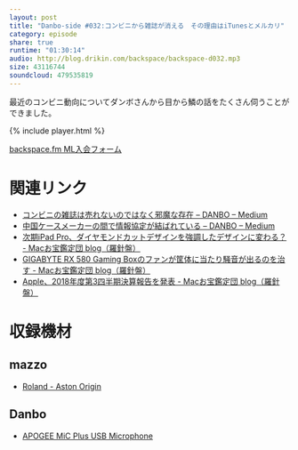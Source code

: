```yaml
---
layout: post
title: "Danbo-side #032:コンビニから雑誌が消える　その理由はiTunesとメルカリ"
category: episode
share: true
runtime: "01:30:14"
audio: http://blog.drikin.com/backspace/backspace-d032.mp3
size: 43116744
soundcloud: 479535819
---
```


最近のコンビニ動向についてダンボさんから目から鱗の話をたくさん伺うことができました。

{% include player.html %}

[backspace.fm ML入会フォーム](http://backspace.us11.list-manage.com/subscribe?u=09c933bd3997c1d16dbed156a&id=84b6529b91)

# 関連リンク
* [コンビニの雑誌は売れないのではなく邪魔な存在 – DANBO – Medium](https://medium.com/@iDANBO/%E3%82%B3%E3%83%B3%E3%83%93%E3%83%8B%E3%81%AE%E9%9B%91%E8%AA%8C%E3%81%AF%E5%A3%B2%E3%82%8C%E3%81%AA%E3%81%84%E3%81%AE%E3%81%A7%E3%81%AF%E3%81%AA%E3%81%8F%E9%82%AA%E9%AD%94%E3%81%AA%E5%AD%98%E5%9C%A8-7107f0d05a16)
* [中国ケースメーカーの間で情報協定が結ばれている – DANBO – Medium](https://medium.com/@iDANBO/%E4%B8%AD%E5%9B%BD%E3%82%B1%E3%83%BC%E3%82%B9%E3%83%A1%E3%83%BC%E3%82%AB%E3%83%BC%E3%81%AE%E9%96%93%E3%81%A7%E6%83%85%E5%A0%B1%E5%8D%94%E5%AE%9A%E3%81%8C%E7%B5%90%E3%81%B0%E3%82%8C%E3%81%A6%E3%81%84%E3%82%8B-f0ef7614d7f8)
* [次期iPad Pro、ダイヤモンドカットデザインを強調したデザインに変わる？ - Macお宝鑑定団 blog（羅針盤）](http://www.macotakara.jp/blog/rumor/entry-35399.html)
* [GIGABYTE RX 580 Gaming Boxのファンが筐体に当たり騒音が出るのを治す - Macお宝鑑定団 blog（羅針盤）](http://www.macotakara.jp/blog/hardware/entry-35433.html)
* [Apple、2018年度第3四半期決算報告を発表 - Macお宝鑑定団 blog（羅針盤）](http://www.macotakara.jp/blog/apple/entry-35440.html)

# 収録機材

## mazzo
* [Roland - Aston Origin](http://amzn.asia/1OwAZ0w)

## Danbo
* [APOGEE MiC Plus USB Microphone](http://amzn.asia/5tPVRTx)
